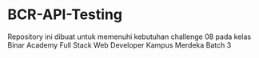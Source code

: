 # BCR-API-Testing
Repository ini dibuat untuk memenuhi kebutuhan challenge 08 pada kelas Binar Academy Full Stack Web Developer Kampus Merdeka Batch 3
